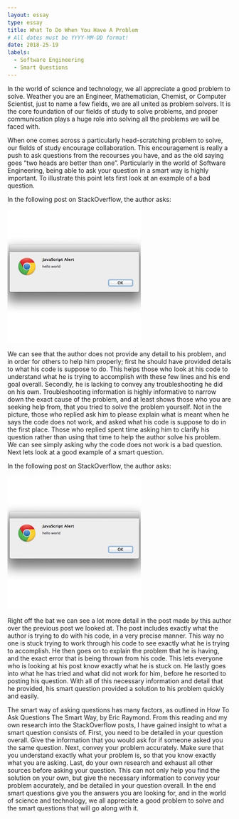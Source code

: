 ```yaml
---
layout: essay
type: essay
title: What To Do When You Have A Problem
# All dates must be YYYY-MM-DD format!
date: 2018-25-19
labels:
  - Software Engineering
  - Smart Questions
---
```


In the world of science and technology, we all appreciate a good problem to solve. Weather you are an Engineer, Mathematician, Chemist, or Computer Scientist, just to name a few fields, we are all united as problem solvers. It is the core foundation of our fields of study to solve problems, and proper communication plays a huge role into solving all the problems we will be faced with.  

When one comes across a particularly head-scratching problem to solve, our fields of study encourage collaboration. This encouragement is really a push to ask questions from the recourses you have, and as the old saying goes “two heads are better than one”. Particularly in the world of Software Engineering, being able to ask your question in a smart way is highly important.  To illustrate this point lets first look at an example of a bad question.

In the following post on StackOverflow, the author asks: 



<div class="ui large rounded images">
  <img class="ui image" src="../images/HelloWorld.jpg ">
</div>



We can see that the author does not provide any detail to his problem, and in order for others to help him properly; first he should have provided details to what his code is suppose to do. This helps those who look at his code to understand what he is trying to accomplish with these few lines and his end goal overall. Secondly, he is lacking to convey any troubleshooting he did on his own. Troubleshooting information is highly informative to narrow down the exact cause of the problem, and at least shows those who you are seeking help from, that you tried to solve the problem yourself. Not in the picture, those who replied ask him to please explain what is meant when he says the code does not work, and asked what his code is suppose to do in the first place. Those who replied spent time asking him to clarify his question rather than using that time to help the author solve his problem. We can see simply asking why the code does not work is a bad question. Next lets look at a good example of a smart question.

In the following post on StackOverflow, the author asks: 



<div class="ui large rounded images">
  <img class="ui image" src="../images/HelloWorld.jpg ">
</div>


Right off the bat we can see a lot more detail in the post made by this author over the previous post we looked at. The post includes exactly what the author is trying to do with his code, in a very precise manner. This way no one is stuck trying to work through his code to see exactly what he is trying to accomplish. He then goes on to explain the problem that he is having, and the exact error that is being thrown from his code. This lets everyone who is looking at his post know exactly what he is stuck on. He lastly goes into what he has tried and what did not work for him, before he resorted to posting his question. With all of this necessary information and detail that he provided, his smart question provided a solution to his problem quickly and easily. 

The smart way of asking questions has many factors, as outlined in How To Ask Questions The Smart Way, by Eric Raymond. From this reading and my own research into the StackOverflow posts, I have gained insight to what a smart question consists of. First, you need to be detailed in your question overall. Give the information that you would ask for if someone asked you the same question. Next, convey your problem accurately. Make sure that you understand exactly what your problem is, so that you know exactly what you are asking. Last, do your own research and exhaust all other sources before asking your question. This can not only help you find the solution on your own, but give the necessary information to convey your problem accurately, and be detailed in your question overall. In the end smart questions give you the answers you are looking for, and in the world of science and technology, we all appreciate a good problem to solve and the smart questions that will go along with it.

